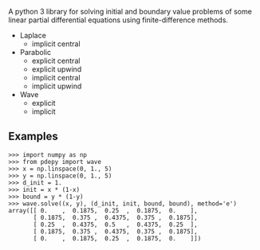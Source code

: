 A python 3 library for solving initial and boundary value problems of some linear partial differential equations using finite-difference methods.

* Laplace
  * implicit central
* Parabolic
  * explicit central
  * explicit upwind
  * implicit central
  * implicit upwind
* Wave
  * explicit
  * implicit

## Examples

```
>>> import numpy as np
>>> from pdepy import wave
>>> x = np.linspace(0, 1., 5)
>>> y = np.linspace(0, 1., 5)
>>> d_init = 1.
>>> init = x * (1-x)
>>> bound = y * (1-y)
>>> wave.solve((x, y), (d_init, init, bound, bound), method='e')
array([[ 0.    ,  0.1875,  0.25  ,  0.1875,  0.    ],
       [ 0.1875,  0.375 ,  0.4375,  0.375 ,  0.1875],
       [ 0.25  ,  0.4375,  0.5   ,  0.4375,  0.25  ],
       [ 0.1875,  0.375 ,  0.4375,  0.375 ,  0.1875],
       [ 0.    ,  0.1875,  0.25  ,  0.1875,  0.    ]])
```
